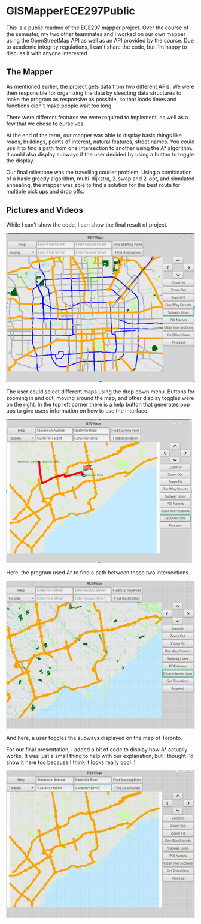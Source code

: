# GISMapperECE297Public
This is a public readme of the ECE297 mapper project. Over the course of the semester, my two other teammates and I worked on our own mapper using the OpenStreetMap API as well as an API provided by the course. Due to academic integrity regulations, I can't share the code, but I'm happy to discuss it with anyone interested.

## The Mapper

As mentioned earlier, the project gets data from two different APIs. We were then responsible for organizing the data by sleecting data structures to make the program as responsive as possible, so that loads times and functions didn't make people wait too long. 

There were different features we were required to implement, as well as a few that we chose to ourselves. 

At the end of the term, our mapper was able to display basic things like roads, buildings, points of interest, natural features, street names. You could use it to find a path from one intersection to another using the A* algorithm. It could also display subways if the user decided by using a button to toggle the display. 

Our final milestone was the travelling courier problem. Using a combination of a basic greedy algorithm, multi-dijkstra, 2-swap and 2-opt, and simulated annealing, the mapper was able to find a solution for the best route for multiple pick ups and drop offs. 

## Pictures and Videos

While I can't show the code, I can show the final result of project. 

![](media/FinalDisplay.png)

The user could select different maps using the drop down menu. Buttons for zooming in and out, moving around the map, and other display toggles were on the right. In the top left corner there is a help button that generates pop ups to give users information on how to use the interface. 

![](media/Pathfinding.png)

Here, the program used A* to find a path between those two intersections. 

![](media/subways2(1).gif)

And here, a user toggles the subways displayed on the map of Toronto. 

For our final presentation, I added a bit of code to display how A* actually works. It was just a small thing to help with our explanation, but I thought I'd show it here too because I think it looks really cool :) 

![](media/A_starx3.2.gif)

